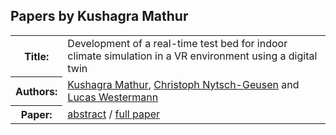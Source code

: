 ## Papers by Kushagra Mathur
<table><tr><th>Title:</th>
<td>Development of a real-time test bed for indoor climate simulation in a VR environment using a digital twin</td>
</tr>
<tr><th>Authors:</th>
<td>
<a href="/proceedings/authors/KushagraMathur">Kushagra Mathur</a>, <a href="/proceedings/authors/ChristophNytsch-Geusen">Christoph Nytsch-Geusen</a> and <a href="/proceedings/authors/LucasWestermann">Lucas Westermann</a></td>
</tr>
<tr><th>Paper:</th>
<td><a href="/abstracts/abstract_3B_4">abstract</a> / <a href="/proceedings/papers/Modelica2021session3B_paper4.pdf">full paper</a></td>
</tr>
</table><br>
